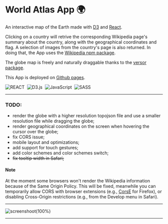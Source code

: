 # World Atlas App 🌍

An interactive map of the Earth made with [D3](https://d3js.org/) and [React](https://reactjs.org/).


Clicking on a country will retrive the corresponding Wikipedia page's summary about the country, along with the geographical coordinates and flag.
A selection of images from the country's page is also returned.
In doing that, the App uses the [Wikipedia npm package](https://www.npmjs.com/package/wikipedia).


The globe map is freely and naturally draggable thanks to the [versor package](https://www.npmjs.com/package/versor).

This App is deployed on [Github pages](https://marcocosta1618.github.io/world-atlas-app/). 

![REACT](https://img.shields.io/badge/REACT-grey.svg?&logo=react&logoColor=blue)&nbsp;
![D3.js](https://img.shields.io/badge/D3.js-fff.svg?&logo=d3.js&logoColor=f5854b)&nbsp;
![JavaScript](https://img.shields.io/badge/JavaScript-f7df1e.svg?&logo=javascript&logoColor=black)&nbsp;
![SASS](https://img.shields.io/badge/SASS-cc6699.svg?&logo=sass&logoColor=white)&nbsp;

---

### TODO:
+ render the globe with a higher resolution topojson file and use a smaller resolution file while dragging the globe;
+ render geographical coordinates on the screen when hovering the cursor over the globe;
+ fix CORS issue;
+ mobile layout and optimizations;
+ add support for touch gestures;
+ add color schemes and color schemes switch;
+ ~~fix tooltip width in Safari;~~

#### Note
At the moment some browsers won't render the Wikipedia information because of the Same Origin Policy. This will be fixed, meanwhile you can temporarily allow CORS with browser extensions (e.g., [CorsE](https://github.com/spenibus/cors-everywhere-firefox-addon) for Firefox), or disabling Cross-Origin restrictions (e.g., from the Develop menu in Safari).

---

![screenshoot(100%)](https://user-images.githubusercontent.com/78434326/170222207-106b6beb-e145-401d-bfaf-4bec6a43857f.png)

---

